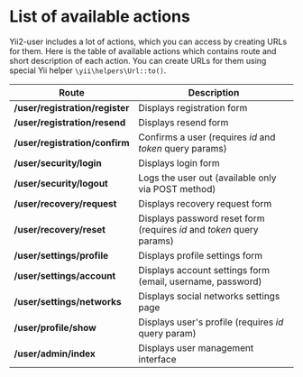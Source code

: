 List of available actions
=========================

Yii2-user includes a lot of actions, which you can access by creating URLs for them. Here is the table of available
actions which contains route and short description of each action. You can create URLs for them using special Yii
helper `\yii\helpers\Url::to()`.

|Route                          |Description                                                            |
|-------------------------------|-----------------------------------------------------------------------|
|**/user/registration/register**| Displays registration form                                            |
|**/user/registration/resend**  | Displays resend form                                                  |
|**/user/registration/confirm** | Confirms a user (requires *id* and *token* query params)              |
|**/user/security/login**       | Displays login form                                                   |
|**/user/security/logout**      | Logs the user out (available only via POST method)                    |
|**/user/recovery/request**     | Displays recovery request form                                        |
|**/user/recovery/reset**       | Displays password reset form (requires *id* and *token* query params) |
|**/user/settings/profile**     | Displays profile settings form                                        |
|**/user/settings/account**     | Displays account settings form (email, username, password)            |
|**/user/settings/networks**    | Displays social networks settings page                                |
|**/user/profile/show**         | Displays user's profile (requires *id* query param)                   |
|**/user/admin/index**          | Displays user management interface                                    |
